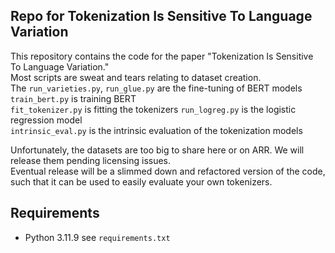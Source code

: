 ## Repo for Tokenization Is Sensitive To Language Variation

This repository contains the code for the paper "Tokenization Is Sensitive To Language Variation."  
Most scripts are sweat and tears relating to dataset creation.   
The `run_varieties.py`, `run_glue.py` are the fine-tuning of BERT models  
`train_bert.py` is training BERT  
`fit_tokenizer.py` is fitting the tokenizers
`run_logreg.py` is the logistic regression model  
`intrinsic_eval.py` is the intrinsic evaluation of the tokenization models  

Unfortunately, the datasets are too big to share here or on ARR. We will release them pending licensing issues.  
Eventual release will be a slimmed down and refactored version of the code, such that it can be used to easily evaluate your own tokenizers.

## Requirements

- Python 3.11.9
see `requirements.txt`